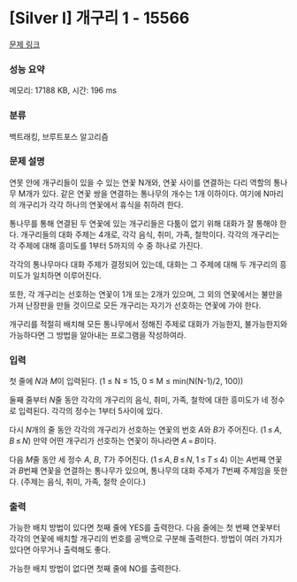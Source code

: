 # [Silver I] 개구리 1 - 15566 

[문제 링크](https://www.acmicpc.net/problem/15566) 

### 성능 요약

메모리: 17188 KB, 시간: 196 ms

### 분류

백트래킹, 브루트포스 알고리즘

### 문제 설명

<p>연못 안에 개구리들이 있을 수 있는 연꽃 N개와, 연꽃 사이를 연결하는 다리 역할의 통나무 M개가 있다. 같은 연꽃 쌍을 연결하는 통나무의 개수는 1개 이하이다. 여기에 N마리의 개구리가 각각 하나의 연꽃에서 휴식을 취하려 한다.</p>

<p>통나무를 통해 연결된 두 연꽃에 있는 개구리들은 다툼이 없기 위해 대화가 잘 통해야 한다. 개구리들의 대화 주제는 4개로, 각각 음식, 취미, 가족, 철학이다. 각각의 개구리는 각 주제에 대해 흥미도를 1부터 5까지의 수 중 하나로 가진다.</p>

<p>각각의 통나무마다 대화 주제가 결정되어 있는데, 대화는 그 주제에 대해 두 개구리의 흥미도가 일치하면 이루어진다.</p>

<p>또한, 각 개구리는 선호하는 연꽃이 1개 또는 2개가 있으며, 그 외의 연꽃에서는 불만을 가져 난장판을 만들 것이므로 모든 개구리는 자기가 선호하는 연꽃에 가야 한다.</p>

<p>개구리를 적절히 배치해 모든 통나무에서 정해진 주제로 대화가 가능한지, 불가능한지와 가능하다면 그 방법을 알아내는 프로그램을 작성하여라.</p>

### 입력 

 <p>첫 줄에 <em>N</em>과 <em>M</em>이 입력된다. (1 ≤ N ≤ 15, 0 ≤ M ≤ min(N(N-1)/2, 100))</p>

<p>둘째 줄부터 <em>N</em>줄 동안 각각의 개구리의 음식, 취미, 가족, 철학에 대한 흥미도가 네 정수로 입력된다. 각각의 정수는 1부터 5사이에 있다.</p>

<p>다시 <em>N</em>개의 줄 동안 각각의 개구리가 선호하는 연꽃의 번호 <em>A</em>와 <em>B</em>가 주어진다. (1 ≤ <em>A</em>, <em>B</em> ≤ <em>N</em>) 만약 어떤 개구리가 선호하는 연꽃이 하나라면 <em>A</em> = <em>B</em>이다.</p>

<p>다음 <em>M</em>줄 동안 세 정수 <em>A</em>, <em>B</em>, <em>T</em>가 주어진다. (1 ≤ <em>A</em>, <em>B</em> ≤ <em>N</em>, 1 ≤ <em>T</em> ≤ 4) 이는 <em>A</em>번째 연꽃과 <em>B</em>번째 연꽃을 연결하는 통나무가 있으며, 통나무의 대화 주제가 <em>T</em>번째 주제임을 뜻한다. (주제는 음식, 취미, 가족, 철학 순이다.)</p>

### 출력 

 <p>가능한 배치 방법이 있다면 첫째 줄에 YES를 출력한다. 다음 줄에는 첫 번째 연꽃부터 각각의 연꽃에 배치할 개구리의 번호를 공백으로 구분해 출력한다. 방법이 여러 가지가 있다면 아무거나 출력해도 좋다.</p>

<p>가능한 배치 방법이 없다면 첫째 줄에 NO를 출력한다.</p>

